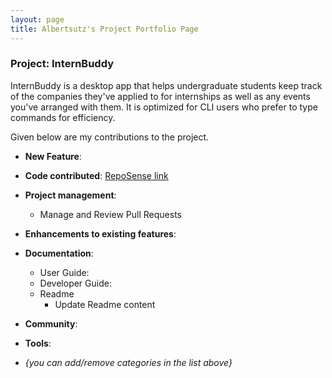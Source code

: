 ```yaml
---
layout: page
title: Albertsutz's Project Portfolio Page
---
```


### Project: InternBuddy

InternBuddy is a desktop app that helps undergraduate students keep track of the companies they've
applied to for internships as well as any events you've arranged with them. It is optimized for
CLI users who prefer to type commands for efficiency.

Given below are my contributions to the project.

* **New Feature**:

* **Code contributed**: [RepoSense link]()

* **Project management**:
  * Manage and Review Pull Requests

* **Enhancements to existing features**:

* **Documentation**:
  * User Guide:
  * Developer Guide:
  * Readme
    * Update Readme content

* **Community**:

* **Tools**:

* _{you can add/remove categories in the list above}_
